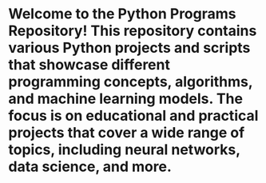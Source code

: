 # Welcome to the Python Programs Repository! This repository contains various Python projects and scripts that showcase different programming concepts, algorithms, and machine learning models. The focus is on educational and practical projects that cover a wide range of topics, including neural networks, data science, and more.



